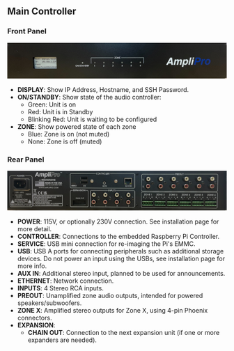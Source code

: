 ## Main Controller
### Front Panel

![Controller - Front Panel](imgs/manual/front_panel_main.png)

- **DISPLAY**: Show IP Address, Hostname, and SSH Password.
- **ON/STANDBY**: Show state of the audio controller:
    - Green: Unit is on
    - Red: Unit is in Standby
    - Blinking Red: Unit is waiting to be configured
- **ZONE**: Show powered state of each zone
    - Blue: Zone is on (not muted)
    - None: Zone is off (muted)

### Rear Panel

![Controller - Rear Panel](imgs/manual/back_panel_main.png)

- **POWER**: 115V, or optionally 230V connection. See installation page for more detail.
- **CONTROLLER**: Connections to the embedded Raspberry Pi Controller.
- **SERVICE**: USB mini connection for re-imaging the Pi's EMMC.
- **USB**: USB A ports for connecting peripherals such as additional storage devices. Do not power an input using the USBs, see installation page for more info.
- **AUX IN**: Additional stereo input, planned to be used for announcements.
- **ETHERNET**: Network connection.
- **INPUTS**: 4 Stereo RCA inputs.
- **PREOUT**: Unamplified zone audio outputs, intended for powered speakers/subwoofers.
- **ZONE X**: Amplified stereo outputs for Zone X, using 4-pin Phoenix connectors.
- **EXPANSION**:
    - **CHAIN OUT**: Connection to the next expansion unit (if one or more expanders are needed).
